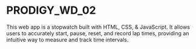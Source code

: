 # PRODIGY_WD_02
This web app is a stopwatch built with HTML, CSS, &amp; JavaScript. It allows users to accurately start, pause, reset, and record lap times, providing an intuitive way to measure and track time intervals.
